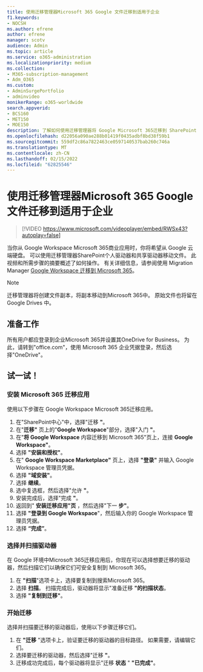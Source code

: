```yaml
---
title: 使用迁移管理器Microsoft 365 Google 文件迁移到适用于企业
f1.keywords:
- NOCSH
ms.author: efrene
author: efrene
manager: scotv
audience: Admin
ms.topic: article
ms.service: o365-administration
ms.localizationpriority: medium
ms.collection:
- M365-subscription-management
- Adm_O365
ms.custom:
- AdminSurgePortfolio
- adminvideo
monikerRange: o365-worldwide
search.appverid:
- BCS160
- MET150
- MOE150
description: 了解如何使用迁移管理器将 Google Microsoft 365迁移到 SharePoint 企业。
ms.openlocfilehash: d22056a090ae288b01419f0435adbf8bd38f59b1
ms.sourcegitcommit: 559df2c86a7822463ce0597140537bab260c746a
ms.translationtype: MT
ms.contentlocale: zh-CN
ms.lasthandoff: 02/15/2022
ms.locfileid: "62825546"
---
```

# <a name="migrate-google-files-to-microsoft-365-for-business-with-migration-manager"></a>使用迁移管理器Microsoft 365 Google 文件迁移到适用于企业

> [!VIDEO https://www.microsoft.com/videoplayer/embed/RWSx43?autoplay=false]

当你从 Google Workspace Microsoft 365商业应用时，你将希望从 Google 云端硬盘。 可以使用迁移管理器SharePoint个人驱动器和共享驱动器移动文件。 此视频和所需步骤的摘要概述了如何操作。 有关详细信息，请参阅使用 Migration Manager [Google Workspace 迁移到 Microsoft 365](/sharepointmigration/mm-google-overview)。

> [!NOTE]
> 迁移管理器将创建文件副本，将副本移动到Microsoft 365中。 原始文件也将留在 Google Drives 中。

## <a name="before-you-start"></a>准备工作

所有用户都应登录到企业Microsoft 365并设置其OneDrive for Business。 为此，请转到"office.com"[](https://office.com)，使用 Microsoft 365 企业凭据登录，然后选择"OneDrive"。

## <a name="try-it"></a>试一试！

### <a name="install-the-microsoft-365-migration-app"></a>安装 Microsoft 365 迁移应用
使用以下步骤在 Google Workspace Microsoft 365迁移应用。 
1. 在"SharePoint中心"中，选择"迁移 **"**。
2. 在"**迁移"** 页上的"**Google Workspace**"部分，选择"入门 **"**。
3. 在"**将 Google Workspace** 内容迁移到 Microsoft 365"页上，连接 **Google Workspace"**。
4. 选择 **"安装和授权"**。
5. 在" **Google Workspace Marketplace"** 页上，选择 **"登录"** 并输入 Google Workspace 管理员凭据。
6. 选择 **"域安装"**。
7. 选择 **继续**。
8. 选中复选框，然后选择"允许 **"**。
9. 安装完成后，选择"完成 **"**。
10. 返回到" **安装迁移应用"页** ，然后选择"下一 **步"**。
11. 选择 **"登录到 Google Workspace**"，然后输入你的 Google Workspace 管理员凭据。
12. 选择 **“完成”**。


### <a name="select-and-scan-your-drives"></a>选择并扫描驱动器
在 Google 环境中Microsoft 365迁移应用后，你现在可以选择想要迁移的驱动器，然后扫描它们以确保它们可安全复制到 Microsoft 365。

1. 在 **"扫描**"选项卡上，选择要复制到搜索Microsoft 365。
2. 选择 **扫描**。 扫描完成后，驱动器将显示"准备迁移 **"的扫描状态**。
3. 选择 **"复制到迁移"**。


### <a name="start-the-migration"></a>开始迁移
选择并扫描要迁移的驱动器后，使用以下步骤迁移它们。
1. 在 **"迁移** "选项卡上，验证要迁移的驱动器的目标路径。 如果需要，请编辑它们。
2. 选择要迁移的驱动器，然后选择"迁移 **"**。 
3. 迁移成功完成后，每个驱动器将显示"迁移 **状态** " **"已完成"**。






